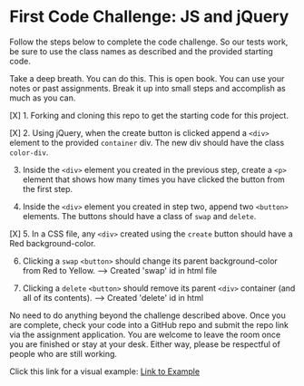 # First Code Challenge: JS and jQuery

Follow the steps below to complete the code challenge. So our tests work, be sure to use the class names as described and the provided starting code.

Take a deep breath. You can do this. This is open book. You can use your notes or past assignments. Break it up into small steps and accomplish as much as you can.

[X] 1. Forking and cloning this repo to get the starting code for this project.

[X] 2. Using jQuery, when the create button is clicked append a `<div>` element to the provided `container` div. The new div should have the class `color-div`.

3. Inside the `<div>` element you created in the previous step, create a `<p>` element that shows how many times you have clicked the button from the first step.

4. Inside the `<div>` element you created in step two, append two `<button>` elements. The buttons should have a class of `swap` and `delete`.

[X] 5. In a CSS file, any `<div>` created using the `create` button should have a Red background-color.

6. Clicking a `swap` `<button>` should change its parent background-color from Red to Yellow. --> Created 'swap' id in html file

7. Clicking a `delete` `<button>` should remove its parent `<div>` container (and all of its contents).  --> Created 'delete' id in html

No need to do anything beyond the challenge described above. Once you are complete, check your code into a GitHub repo and submit the repo link via the assignment application. You are welcome to leave the room once you are finished or stay at your desk. Either way, please be respectful of people who are still working.

Click this link for a visual example:
[Link to Example](https://media.giphy.com/media/3ohzdZKPnR7PFXbzsQ/source.gif)
